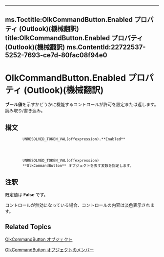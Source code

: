 

---
ms.Toctitle:OlkCommandButton.Enabled プロパティ (Outlook)(機械翻訳)
title:OlkCommandButton.Enabled プロパティ (Outlook)(機械翻訳)
ms.ContentId:22722537-5252-7693-ce7d-80fac08f94e0
---
# OlkCommandButton.Enabled プロパティ (Outlook)(機械翻訳)




**ブール値**を示すかどうかに機能するコントロールが許可を設定または返します。 読み取り/書き込み。

## 構文

            UNRESOLVED_TOKEN_VAL(offexpression).**Enabled**




            UNRESOLVED_TOKEN_VAL(offexpression)
            **OlkCommandButton** オブジェクトを表す変数を指定します。



## 注釈
既定値は **False** です。



コントロールが無効になっている場合、コントロールの内容は淡色表示されます。



## Related Topics

[OlkCommandButton オブジェクト](bb150211-d50a-130b-91f0-1129dba8f378.md)

[OlkCommandButton オブジェクトのメンバー](de26575e-23dc-f1f1-c64a-e58a4b1c51cb.md)





